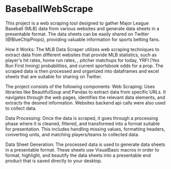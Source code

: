 # BaseballWebScrape

This project is a web scraping tool designed to gather Major League Baseball (MLB) data from various websites and generate data sheets in a presentable format. 
The data sheets can be easily shared on Twitter (@BlueChipProps), providing valuable information for sports betting fans.

How it Works:
The MLB Data Scraper utilizes web scraping techniques to extract data from different websites that provide MLB statistics, such as player's hit rates, home run rates,
, pitcher matchups for today, YRFI (Yes Run First Inning) probabilities, and current sportsbook odds for a prop. The scraped data is then processed and organized into 
dataframes and excel sheets that are suitable for sharing on Twitter.

The project consists of the following components:
Web Scraping: Uses libraries like BeautifulSoup and Pandas to extract data from specific URLs. It navigates through the web pages, identifies the 
relevant data elements, and extracts the desired information. Websites backend api calls were also used to collect data.

Data Processing: Once the data is scraped, it goes through a processing phase where it is cleaned, filtered, and transformed into a format suitable for presentation. 
This includes handling missing values, formatting headers, converting units, and matching players/teams to collected data.

Data Sheet Generation: The processed data is used to generate data sheets in a presentable format. These sheets use VisualBasic macros in order to format, highlight, and
beautify the data sheets into a presentable end product that is saved directly to your desktop.
